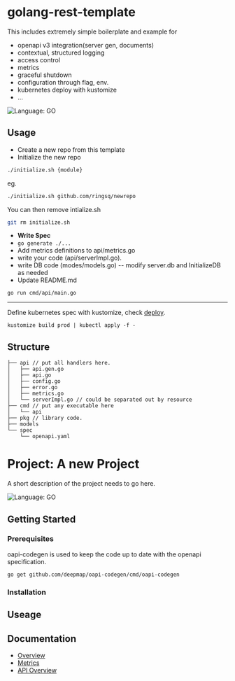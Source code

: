 
# golang-rest-template

This includes extremely simple boilerplate and example for
- openapi v3 integration(server gen, documents)
- contextual, structured logging
- access control
- metrics
- graceful shutdown
- configuration through flag, env. 
- kubernetes deploy with kustomize
- ...

![Language: GO](https://img.shields.io/badge/language-golang-blue)


Usage
---
- Create a new repo from this template
- Initialize the new repo
```bash
./initialize.sh {module}
```
eg. 
```bash
./initialize.sh github.com/ringsq/newrepo
```
You can then remove intialize.sh
```bash
git rm initialize.sh
```

- **Write Spec**
- ```go generate ./...```
- Add metrics definitions to api/metrics.go
- write your code (api/serverImpl.go).
- write DB code (modes/models.go) -- modify server.db and InitializeDB as needed
- Update README.md

```
go run cmd/api/main.go
```


---
Define kubernetes spec with kustomize, check [deploy](deploy).
```
kustomize build prod | kubectl apply -f -
```


Structure
---
```
├── api // put all handlers here.
│   ├── api.gen.go
│   ├── api.go
│   ├── config.go
│   ├── error.go
│   ├── metrics.go
│   └── serverImpl.go // could be separated out by resource
├── cmd // put any executable here
│   └── api
├── pkg // library code.
├── models
└── spec
    └── openapi.yaml

```


[//]: # (Remove everything from this line to the top and edit the text below)

# Project: A new Project

A short description of the project needs to go here.

![Language: GO](https://img.shields.io/badge/language-golang-blue)

## Getting Started

### Prerequisites

oapi-codegen is used to keep the code up to date with the openapi specification.

```
go get github.com/deepmap/oapi-codegen/cmd/oapi-codegen
```

### Installation


## Useage


## Documentation

* [Overview](docs/README.md)
* [Metrics](docs/metrics.md)
* [API Overview](docs/api/README.md)

